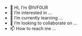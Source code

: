 - 👋 Hi, I’m @IVF0UR
- 👀 I’m interested in ...
- 🌱 I’m currently learning ...
- 💞️ I’m looking to collaborate on ...
- 📫 How to reach me ...

<!---
IVF0UR/IVF0UR is a ✨ special ✨ repository because its `README.md` (this file) appears on your GitHub profile.
You can click the Preview link to take a look at your changes.
--->
